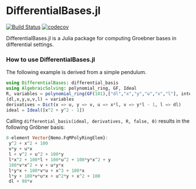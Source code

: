 # DifferentialBases.jl

[![Build Status](https://github.com/linus-md/DifferentialBases.jl/actions/workflows/CI.yml/badge.svg?branch=main)](https://github.com/linus-md/DifferentialBases.jl/actions/workflows/CI.yml?query=branch%3Amain) [![codecov](https://codecov.io/github/linus-md/DifferentialBases.jl/graph/badge.svg?token=6XCVN0734M)](https://codecov.io/github/linus-md/DifferentialBases.jl)

DifferentialBases.jl is a Julia package for computing Groebner bases in differential settings.

### How to use DifferentialBases.jl

The following example is derived from a simple pendulum.

```julia
using DifferentialBases: differential_basis
using AlgebraicSolving: polynomial_ring, GF, Ideal
R, variables = polynomial_ring(GF(101),["dl","x","y","u","v","l"], internal_ordering=:degrevlex)
(dl,x,y,u,v,l) = variables
derivatives = Dict(x => u, y => v, u => x*l, v => y*l - 1, l => dl)
ideal = Ideal([x^2 + y^2 - 1])
```

Calling `differential_basis(ideal, derivatives, R, false, 0)` results in the following Gröbner basis:

```julia
8-element Vector{Nemo.FqMPolyRingElem}:
 y^2 + x^2 + 100
 v*y + u*x
 l + v^2 + u^2 + 100*y
 l*x^2 + 100*l + 100*u^2 + 100*y*x^2 + y
 100*v*x^2 + v + u*y*x
 l*y*x + 100*v*u + x^3 + 100*x
 l*y + 100*v*u*x + u^2*y + x^2 + 100
 dl + 98*v
```
